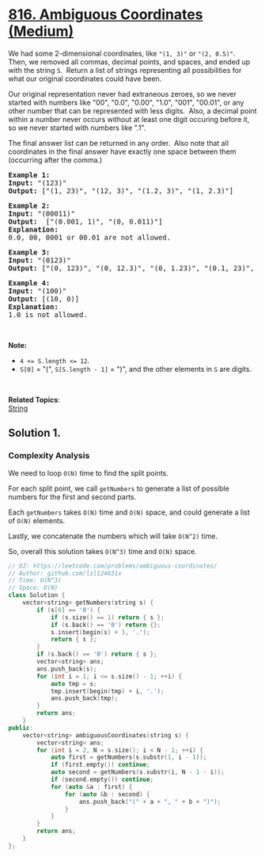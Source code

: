 # [816. Ambiguous Coordinates (Medium)](https://leetcode.com/problems/ambiguous-coordinates/)

<p>We had some 2-dimensional coordinates, like <code>"(1, 3)"</code> or <code>"(2, 0.5)"</code>.&nbsp; Then, we removed&nbsp;all commas, decimal points, and spaces, and ended up with the string&nbsp;<code>S</code>.&nbsp; Return a list of strings representing&nbsp;all possibilities for what our original coordinates could have been.</p>

<p>Our original representation never had extraneous zeroes, so we never started with numbers like "00", "0.0", "0.00", "1.0", "001", "00.01", or any other number that can be represented with&nbsp;less digits.&nbsp; Also, a decimal point within a number never occurs without at least one digit occuring before it, so we never started with numbers like ".1".</p>

<p>The final answer list can be returned in any order.&nbsp; Also note that all coordinates in the final answer&nbsp;have exactly one space between them (occurring after the comma.)</p>

<pre><strong>Example 1:</strong>
<strong>Input:</strong> "(123)"
<strong>Output:</strong> ["(1, 23)", "(12, 3)", "(1.2, 3)", "(1, 2.3)"]
</pre>

<pre><strong>Example 2:</strong>
<strong>Input:</strong> "(00011)"
<strong>Output:</strong> &nbsp;["(0.001, 1)", "(0, 0.011)"]
<strong>Explanation:</strong> 
0.0, 00, 0001 or 00.01 are not allowed.
</pre>

<pre><strong>Example 3:</strong>
<strong>Input:</strong> "(0123)"
<strong>Output:</strong> ["(0, 123)", "(0, 12.3)", "(0, 1.23)", "(0.1, 23)", "(0.1, 2.3)", "(0.12, 3)"]
</pre>

<pre><strong>Example 4:</strong>
<strong>Input:</strong> "(100)"
<strong>Output:</strong> [(10, 0)]
<strong>Explanation:</strong> 
1.0 is not allowed.
</pre>

<p>&nbsp;</p>

<p><strong>Note: </strong></p>

<ul>
	<li><code>4 &lt;= S.length &lt;= 12</code>.</li>
	<li><code>S[0]</code> = "(", <code>S[S.length - 1]</code> = ")", and the other elements in <code>S</code> are digits.</li>
</ul>

<p>&nbsp;</p>


**Related Topics**:  
[String](https://leetcode.com/tag/string/)

## Solution 1.

### Complexity Analysis

We need to loop `O(N)` time to find the split points.

For each split point, we call `getNumbers` to generate a list of possible numbers for the first and second parts.

Each `getNumbers` takes `O(N)` time and `O(N)` space, and could generate a list of `O(N)` elements.

Lastly, we concatenate the numbers which will take `O(N^2)` time.

So, overall this solution takes `O(N^3)` time and `O(N)` space.

```cpp
// OJ: https://leetcode.com/problems/ambiguous-coordinates/
// Author: github.com/lzl124631x
// Time: O(N^3)
// Space: O(N)
class Solution {
    vector<string> getNumbers(string s) {
        if (s[0] == '0') {
            if (s.size() == 1) return { s };
            if (s.back() == '0') return {};
            s.insert(begin(s) + 1, '.');
            return { s };
        }
        if (s.back() == '0') return { s };
        vector<string> ans;
        ans.push_back(s);
        for (int i = 1; i <= s.size() - 1; ++i) {
            auto tmp = s;
            tmp.insert(begin(tmp) + i, '.');
            ans.push_back(tmp);
        }
        return ans;
    }
public:
    vector<string> ambiguousCoordinates(string s) {
        vector<string> ans;
        for (int i = 2, N = s.size(); i < N - 1; ++i) {
            auto first = getNumbers(s.substr(1, i - 1));
            if (first.empty()) continue;
            auto second = getNumbers(s.substr(i, N - 1 - i));
            if (second.empty()) continue;
            for (auto &a : first) {
                for (auto &b : second) {
                    ans.push_back("(" + a + ", " + b + ")");
                }
            }
        }
        return ans;
    }
};
```